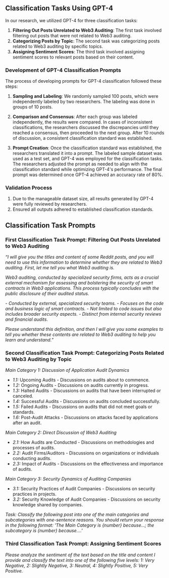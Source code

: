 ## Classification Tasks Using GPT-4

In our research, we utilized GPT-4 for three classification tasks:

1. **Filtering Out Posts Unrelated to Web3 Auditing**: The first task involved filtering out posts that were not related to Web3 auditing.
2. **Categorizing Posts by Topic**: The second task was categorizing posts related to Web3 auditing by specific topics.
3. **Assigning Sentiment Scores**: The third task involved assigning sentiment scores to relevant posts based on their content.

### Development of GPT-4 Classification Prompts

The process of developing prompts for GPT-4 classification followed these steps:

1. **Sampling and Labeling**: We randomly sampled 100 posts, which were independently labeled by two researchers. The labeling was done in groups of 10 posts.
   
2. **Comparison and Consensus**: After each group was labeled independently, the results were compared. In cases of inconsistent classifications, the researchers discussed the discrepancies until they reached a consensus, then proceeded to the next group. After 10 rounds of discussion, a consistent classification standard was established.
   
3. **Prompt Creation**: Once the classification standard was established, the researchers translated it into a prompt. The labeled sample dataset was used as a test set, and GPT-4 was employed for the classification tasks. The researchers adjusted the prompt as needed to align with the classification standard while optimizing GPT-4's performance. The final prompt was determined once GPT-4 achieved an accuracy rate of 80%.

### Validation Process

1. Due to the manageable dataset size, all results generated by GPT-4 were fully reviewed by researchers.
2. Ensured all outputs adhered to established classification standards.



## Classification Task Prompts

### **First Classification Task Prompt: Filtering Out Posts Unrelated to Web3 Auditing**

_“I will give you the titles and content of some Reddit posts, and you will need to use this information to determine whether they are related to Web3 auditing. First, let me tell you what Web3 auditing is._

_Web3 auditing, conducted by specialized security firms, acts as a crucial external mechanism for assessing and bolstering the security of smart contracts in Web3 applications. This process typically concludes with the public disclosure of their audited status._

_- Conducted by external, specialized security teams._
_- Focuses on the code and business logic of smart contracts._
_- Not limited to code issues but also includes broader security aspects._
_- Distinct from internal security reviews and financial audits._

_Please understand this definition, and then I will give you some examples to tell you whether these contents are related to Web3 auditing to help you learn and understand.”_



### **Second Classification Task Prompt: Categorizing Posts Related to Web3 Auditing by Topic**

_Main Category 1: Discussion of Application Audit Dynamics_

- _1.1:_ Upcoming Audits - Discussions on audits about to commence.
- _1.2:_ Ongoing Audits - Discussions on audits currently in progress.
- _1.3:_ Halted Audits - Discussions on audits that have been interrupted or canceled.
- _1.4:_ Successful Audits - Discussions on audits concluded successfully.
- _1.5:_ Failed Audits - Discussions on audits that did not meet goals or standards.
- _1.6:_ Post-Audit Attacks - Discussions on attacks faced by applications after an audit.

_Main Category 2: Direct Discussion of Web3 Auditing_

- _2.1:_ How Audits are Conducted - Discussions on methodologies and processes of audits.
- _2.2:_ Audit Firms/Auditors - Discussions on organizations or individuals conducting audits.
- _2.3:_ Impact of Audits - Discussions on the effectiveness and importance of audits.

_Main Category 3: Security Dynamics of Auditing Companies_

- _3.1:_ Security Practices of Audit Companies - Discussions on security practices in projects.
- _3.2:_ Security Knowledge of Audit Companies - Discussions on security knowledge shared by companies.

_Task: Classify the following post into one of the main categories and subcategories with one-sentence reasons. You should return your response in the following format: 'The Main Category is {number} because…; the subcategory is {number} because….'_


### **Third Classification Task Prompt: Assigning Sentiment Scores**

_Please analyze the sentiment of the text based on the title and content I provide and classify the text into one of the following five levels: 1: Very Negative, 2: Slightly Negative, 3: Neutral, 4: Slightly Positive, 5: Very Positive._
